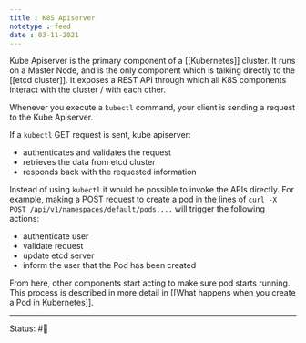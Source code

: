 ```yaml
---
title : K8S Apiserver
notetype : feed
date : 03-11-2021
---
```


Kube Apiserver is the primary component of a [[Kubernetes]] cluster. It runs on a Master Node, and is the only component which is talking directly to the [[etcd cluster]]. It exposes a REST API through which all K8S components interact with the cluster / with each other.

Whenever you execute a `kubectl` command, your client is sending a request to the Kube Apiserver.

If a `kubectl` GET request is sent, kube apiserver:
- authenticates and validates the request
- retrieves the data from etcd cluster
- responds back with the requested information

Instead of using `kubectl` it would be possible to invoke the APIs directly. For example, making a POST request to create a pod in the lines of `curl -X POST /api/v1/namespaces/default/pods....` will trigger the following actions:

- authenticate user
- validate request
- update etcd server
- inform the user that the Pod has been created

From here, other components start acting to make sure pod starts running. This process is described in more detail in [[What happens when you create a Pod in Kubernetes]].

-----

Status: #🌱 

